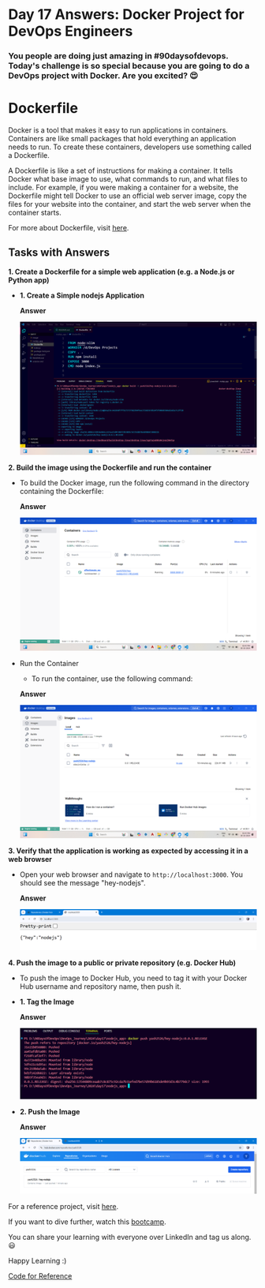 # Day 17 Answers: Docker Project for DevOps Engineers

### You people are doing just amazing in **#90daysofdevops**. Today's challenge is so special because you are going to do a DevOps project with Docker. Are you excited? 😍

# Dockerfile

Docker is a tool that makes it easy to run applications in containers. Containers are like small packages that hold everything an application needs to run. To create these containers, developers use something called a Dockerfile.

A Dockerfile is like a set of instructions for making a container. It tells Docker what base image to use, what commands to run, and what files to include. For example, if you were making a container for a website, the Dockerfile might tell Docker to use an official web server image, copy the files for your website into the container, and start the web server when the container starts.

For more about Dockerfile, visit [here](https://rushikesh-mashidkar.hashnode.dev/dockerfile-docker-compose-swarm-and-volumes).

## Tasks with Answers

**1. Create a Dockerfile for a simple web application (e.g. a Node.js or Python app)**
   - **1. Create a Simple nodejs Application**

      **Answer**

      ![image](https://github.com/Yash2526/90_Days_Of_DevOps/blob/master/2024/day17/Task_images/Task1-Created%20Docker%20file%20for%20a%20nodejs%20web%20app.png)


**2. Build the image using the Dockerfile and run the container**
   - To build the Docker image, run the following command in the directory containing the Dockerfile:

      **Answer**

      ![image](https://github.com/Yash2526/90_Days_Of_DevOps/blob/master/2024/day17/Task_images/Task%202.2.png)

   - Run the Container
      - To run the container, use the following command:

      **Answer**

      ![image](https://github.com/Yash2526/90_Days_Of_DevOps/blob/master/2024/day17/Task_images/Task%202.3.png)

**3. Verify that the application is working as expected by accessing it in a web browser**
   - Open your web browser and navigate to `http://localhost:3000`. You should see the message "hey-nodejs".

      **Answer**

      ![image](https://github.com/Yash2526/90_Days_Of_DevOps/blob/master/2024/day17/Task_images/Task%202.1.png)

**4. Push the image to a public or private repository (e.g. Docker Hub)**
   - To push the image to Docker Hub, you need to tag it with your Docker Hub username and repository name, then push it.
   - **1. Tag the Image**

      **Answer**

      ![image](https://github.com/Yash2526/90_Days_Of_DevOps/blob/master/2024/day17/Task_images/Task3-Push%20the%20image%20to%20the%20Docker-hub.png)

   - **2. Push the Image**

      **Answer**

      ![image](https://github.com/Yash2526/90_Days_Of_DevOps/blob/master/2024/day17/Task_images/Screenshot%202024-10-30%20145038.png)

For a reference project, visit [here](https://youtu.be/Tevxhn6Odc8).

If you want to dive further, watch this [bootcamp](https://youtube.com/playlist?list=PLlfy9GnSVerRqYJgVYO0UiExj5byjrW8u).

You can share your learning with everyone over LinkedIn and tag us along. 😃

Happy Learning :)

[Code for Reference](https://raw.githubusercontent.com/Bhavin213/90DaysOfDevOps/master/2024/day17/code.txt)

